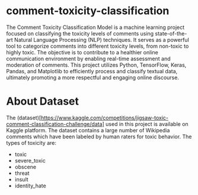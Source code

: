 # comment-toxicity-classification
The Comment Toxicity Classification Model is a machine learning project focused on classifying the toxicity levels of comments using state-of-the-art Natural Language Processing (NLP) techniques. It serves as a powerful tool to categorize comments into different toxicity levels, from non-toxic to highly toxic. The objective is to contribute to a healthier online communication environment by enabling real-time assessment and moderation of comments. This project utilizes Python, TensorFlow, Keras, Pandas, and Matplotlib to efficiently process and classify textual data, ultimately promoting a more respectful and engaging online discourse.

# About Dataset
The (dataset)[https://www.kaggle.com/competitions/jigsaw-toxic-comment-classification-challenge/data] used in this project is available on Kaggle platform. The dataset contains a large number of Wikipedia comments which have been labeled by human raters for toxic behavior. The types of toxicity are:
- toxic
- severe_toxic
- obscene
- threat
- insult
- identity_hate





